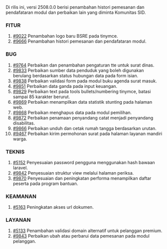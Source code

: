 Di rilis ini, versi 2508.0.0 berisi penambahan histori pemesanan dan pendafataran modul dan perbaikan lain yang diminta Komunitas SID.

### FITUR

1. [#9022](https://github.com/OpenSID/OpenSID/issues/9022) Penambahan logo baru BSRE pada tinymce.
2. [#9666](https://github.com/OpenSID/OpenSID/issues/9666) Penambahan histori pemesanan dan pendafataran modul.


### BUG

1. [#9764](https://github.com/OpenSID/OpenSID/issues/9764) Perbaikan dan penambahan pengaturan tte untuk surat dinas.
2. [#9833](https://github.com/OpenSID/OpenSID/issues/9833) Perbaikan sumber data penduduk yang boleh digunakan berulang berdasarkan status hubungan data pada form isian.
3. [#9838](https://github.com/OpenSID/OpenSID/issues/9838) Perbaikan validasi form pada modul buku agenda surat masuk.
4. [#9851](https://github.com/OpenSID/OpenSID/issues/9851) Perbaikan data ganda pada input keuangan.
5. [#9829](https://github.com/OpenSID/OpenSID/issues/9829) Perbaikan text pada tools bullets/numbering tinymce, batasi sampai 85 karakter berurut.
6. [#9869](https://github.com/OpenSID/OpenSID/issues/9869) Perbaikan menampilkan data statistik stunting pada halaman web.
7. [#9868](https://github.com/OpenSID/OpenSID/issues/9868) Perbaikan menghapus data pada modul pemilihan.
8. [#9872](https://github.com/OpenSID/OpenSID/issues/9872) Perbaikan penamaan penyandang catat menjadi penyandang disabilitas.
9. [#9866](https://github.com/OpenSID/OpenSID/issues/9866) Perbaikan unduh dan cetak rumah tangga berdasarkan urutan.
10. [#9467](https://github.com/OpenSID/OpenSID/issues/9467) Perbaikan kirim permohonan surat pada halaman layanan mandiri warga.


### TEKNIS

1. [#5152](https://github.com/OpenSID/premium/issues/5152) Penyesuaian password pengguna menggunakan hash bawaan laravel.
2. [#9842](https://github.com/OpenSID/OpenSID/issues/9842) Penyesuaian struktur view melalui halaman periksa.
3. [#9870](https://github.com/OpenSID/OpenSID/issues/9870) Penyesuaian dan peningkatan performa menampilkan daftar peserta pada program bantuan.


### KEAMANAN

1. [#5163](https://github.com/OpenSID/premium/issues/5163) Peningkatan akses url dokumen.


### LAYANAN

1. [#5133](https://github.com/OpenSID/premium/issues/5133) Penambahan validasi domain alternatif untuk pelanggan premium.
2. [#9843](https://github.com/OpenSID/OpenSID/issues/9843) Perbaikan ubah atau perbarui data pemesanan pada modul pelanggan.
